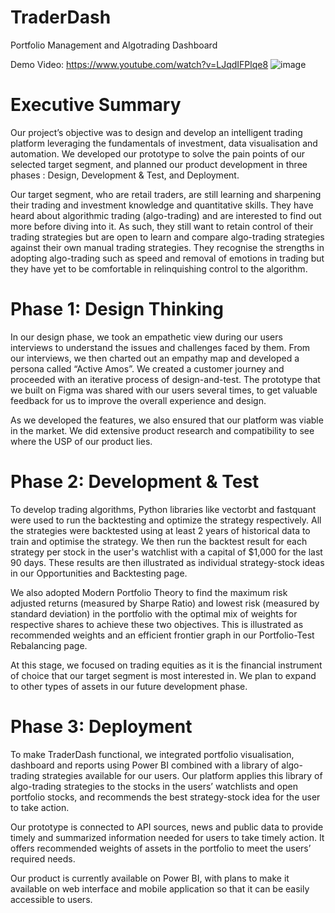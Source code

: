 # TraderDash
Portfolio Management and Algotrading Dashboard

Demo Video: https://www.youtube.com/watch?v=LJqdIFPlqe8
![image](https://user-images.githubusercontent.com/83811972/145789560-d0e63bca-36a9-4660-b205-d6cd0cfe81b4.png)

# Executive Summary
Our project’s objective was to design and develop an intelligent trading platform leveraging the fundamentals of investment, data visualisation and automation. We developed our prototype to solve the pain points of our selected target segment, and planned our product development in three phases : Design, Development & Test, and Deployment. 

Our target segment, who are retail traders, are still learning and sharpening their trading and investment knowledge and quantitative skills. They have heard about algorithmic trading (algo-trading) and are interested to find out more before diving into it. As such, they still want to retain control of their trading strategies but are open to learn and compare algo-trading strategies against their own manual trading strategies. They recognise the strengths in adopting algo-trading such as speed and removal of emotions in trading but they have yet to be comfortable in relinquishing control to the algorithm. 

# Phase 1: Design Thinking
In our design phase, we took an empathetic view during our users interviews to understand the issues and challenges faced by them.
From our interviews, we then charted out an empathy map and developed a persona called “Active Amos”. We created a customer journey and proceeded with an iterative process of design-and-test. The prototype that we built on Figma was shared with our users several times, to get valuable feedback for us to improve the overall experience and design. 

As we developed the features, we also ensured that our platform was viable in the market. We did extensive product research and compatibility to see where the USP of our product lies. 

# Phase 2: Development & Test
To develop trading algorithms, Python libraries like vectorbt and fastquant were used to run the backtesting and optimize the strategy respectively. All the strategies were backtested using at least 2 years of historical data to train and optimise the strategy. We then run the backtest result for each strategy per stock in the user's watchlist with a capital of $1,000 for the last 90 days. These results are then illustrated as individual strategy-stock ideas in our Opportunities and Backtesting page. 

We also adopted Modern Portfolio Theory to find the maximum risk adjusted returns (measured by Sharpe Ratio) and lowest risk (measured by standard deviation) in the portfolio with the optimal mix of weights for respective shares to achieve these two objectives. This is illustrated as recommended weights and an efficient frontier graph in our Portfolio-Test Rebalancing page.

At this stage, we focused on trading equities as it is the financial instrument of choice that our target segment is most interested in. We plan to expand to other types of assets in our future development phase.

# Phase 3: Deployment
To make TraderDash functional, we integrated portfolio visualisation, dashboard and reports using Power BI combined with a library of algo-trading strategies available for our users. Our platform applies this library of algo-trading strategies to the stocks in the users’ watchlists and open portfolio stocks, and recommends the best strategy-stock idea for the user to take action.

Our prototype is connected to API sources, news and public data to provide timely and summarized information needed for users to take timely action. It offers recommended weights of assets in the portfolio to meet the users’ required needs.

Our product is currently available on Power BI, with plans to make it available on web interface and mobile application so that it can be easily accessible to users.

